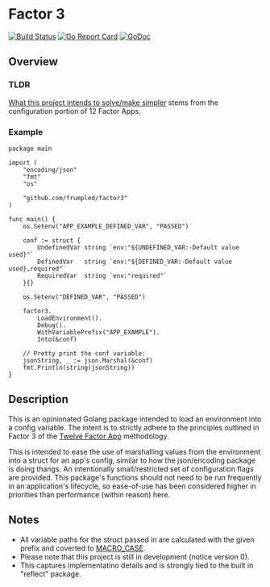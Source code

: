 # Factor 3

[![Build Status](https://travis-ci.org/frumpled/factor3.svg)](https://travis-ci.org/frumpled/factor3)
[![Go Report Card](https://goreportcard.com/badge/github.com/frumpled/factor3)](https://goreportcard.com/report/github.com/frumpled/factor3)
[![GoDoc](https://godoc.org/github.com/frumpled/factor3?status.svg)](https://godoc.org/github.com/frumpled/factor3)

## Overview
### TLDR

[What this project intends to solve/make simpler](https://12factor.net/config) stems from the configuration portion of 12 Factor Apps.

### Example
```golang
package main

import (
	"encoding/json"
	"fmt"
	"os"

	"github.com/frumpled/factor3"
)

func main() {
	os.Setenv("APP_EXAMPLE_DEFINED_VAR", "PASSED")

	conf := struct {
		UndefinedVar string `env:"${UNDEFINED_VAR:-Default value used}"`
		DefinedVar   string `env:"${DEFINED_VAR:-Default value used},required"`
		RequiredVar  string `env:"required"`
	}{}

	os.Setenv("DEFINED_VAR", "PASSED")

	factor3.
		LoadEnvironment().
		Debug().
		WithVariablePrefix("APP_EXAMPLE").
		Into(&conf)

	// Pretty print the conf variable:
	jsonString, _ := json.Marshal(&conf)
	fmt.Println(string(jsonString))
}
```

## Description

This is an opinionated Golang package intended to load an environment into a config variable.  The intent is to strictly adhere to the principles outlined in Factor 3 of the [Twelve Factor App](https://12factor.net/) methodology.


This is intended to ease the use of marshalling values from the environment into a struct for an app's config, similar to how the json/encoding package is doing thangs.  An intentionally small/restricted set of configuration flags are provided.  This package's functions should not need to be run frequently in an application's lifecycle, so ease-of-use has been considered higher in priorities than performance (within reason) here.


## Notes
- All variable paths for the struct passed in are calculated with the given prefix and coverted to [MACRO_CASE](https://en.wikipedia.org/w/index.php?title=Naming_convention_(programming)#Delimiter-separated_words).
- Please note that this project is still in development (notice version 0).
- This captures implementatino details and is strongly tied to the built in "reflect" package.